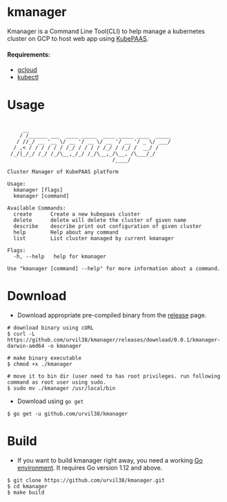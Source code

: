 # kmanager

Kmanager is a Command Line Tool(CLI) to help manage a kubernetes cluster on GCP to host web app using [KubePAAS](https://github.com/urvil38/kubepaas).

#### Requirements:

- [gcloud](https://cloud.google.com/sdk/docs/install)
- [kubectl](https://kubernetes.io/docs/tasks/tools/install-kubectl)

# Usage

```

     __
    / /______ ___  ____ _____  ____ _____ ____  _____
   / //_/ __ '__ \/ __ '/ __ \/ __ '/ __ '/ _ \/ ___/
  / ,< / / / / / / /_/ / / / / /_/ / /_/ /  __/ /
 /_/|_/_/ /_/ /_/\__,_/_/ /_/\__,_/\__, /\___/_/
                                  /____/

Cluster Manager of KubePAAS platform

Usage:
  kmanager [flags]
  kmanager [command]

Available Commands:
  create      Create a new kubepaas cluster
  delete      delete will delete the cluster of given name
  describe    describe print out configuration of given cluster
  help        Help about any command
  list        List cluster managed by current kmanager

Flags:
  -h, --help   help for kmanager

Use "kmanager [command] --help" for more information about a command.
```

# Download

- Download appropriate pre-compiled binary from the [release](https://github.com/urvil38/kmanager/releases) page.

```
# download binary using cURL
$ curl -L https://github.com/urvil38/kmanager/releases/download/0.0.1/kmanager-darwin-amd64 -o kmanager

# make binary executable
$ chmod +x ./kmanager

# move it to bin dir (user need to has root privileges. run following command as root user using sudo.
$ sudo mv ./kmanager /usr/local/bin
```

- Download using `go get`

```
$ go get -u github.com/urvil38/kmanager
```

# Build

- If you want to build kmanager right away, you need a working [Go environment](https://golang.org/doc/install). It requires Go version 1.12 and above.

```
$ git clone https://github.com/urvil38/kmanager.git
$ cd kmanager
$ make build
```
